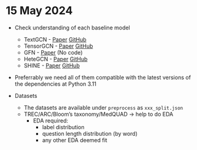 # 15 May 2024

- Check understanding of each baseline model
    - TextGCN - [Paper](https://arxiv.org/abs/1809.05679) [GitHub](https://github.com/codeKgu/Text-GCN)
    - TensorGCN - [Paper](https://arxiv.org/abs/2001.05313) [GitHub](https://github.com/THUMLP/TensorGCN_pytorch)
    - GFN - [Paper](https://www.sciencedirect.com/science/article/abs/pii/S0950705121009217) (No code)
    - HeteGCN - [Paper](https://arxiv.org/abs/2008.12842) [GitHub](https://github.com/microsoft/HeteGCN)
    - SHINE - [Paper](https://aclanthology.org/2021.emnlp-main.247/) [GitHub](https://github.com/tata1661/SHINE-EMNLP21)
- Preferrably we need all of them compatible with the latest versions of the dependencies at Python 3.11

- Datasets
    - The datasets are available under ```preprocess``` as ```xxx_split.json```
    - TREC/ARC/Bloom’s taxonomy/MedQUAD → help to do EDA
        - EDA required: 
            - label distribution
            - question length distribution (by word)
            - any other EDA deemed fit


            